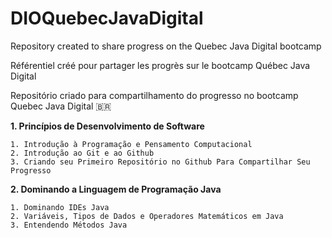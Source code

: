 # DIOQuebecJavaDigital
Repository created to share progress on the Quebec Java Digital bootcamp

Référentiel créé pour partager les progrès sur le bootcamp Québec Java Digital

Repositório criado para compartilhamento do progresso no bootcamp Quebec Java Digital :brazil:

**1. Princípios de Desenvolvimento de Software**

    1. Introdução à Programação e Pensamento Computacional
    2. Introdução ao Git e ao Github
    3. Criando seu Primeiro Repositório no Github Para Compartilhar Seu Progresso
**2. Dominando a Linguagem de Programação Java**

    1. Dominando IDEs Java
    2. Variáveis, Tipos de Dados e Operadores Matemáticos em Java
    3. Entendendo Métodos Java
